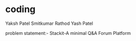 # coding
Yaksh Patel 
Smitkumar Rathod
Yash Patel

problem statement:-
Stackit-A minimal Q&A Forum Platform
